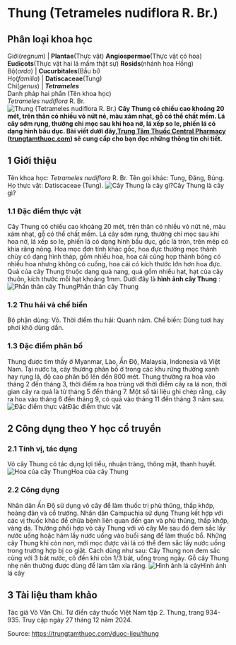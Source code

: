 # Thung (Tetrameles nudiflora R. Br.)

Phân loại khoa học  
---  
Giới(_regnum_) |  **Plantae**(Thực vật) **Angiospermae**(Thực vật có hoa) **Eudicots**(Thực vật hai lá mầm thật sự) **Rosids**(nhánh hoa Hồng)  
Bộ(_ordo_) | **Cucurbitales**(Bầu bí)  
Họ(_familia_) | **Datiscaceae**(Tung)  
Chi(_genus_) | **_Tetrameles_**  
Danh pháp hai phần (Tên khoa học)  
_Tetrameles nudiflora_ R. Br.  
![Thung \(Tetrameles nudiflora R. Br.\)](https://trungtamthuoc.com/images/others/thung-1456.jpg)
**Cây Thung có chiều cao khoảng 20 mét, trên thân có nhiều vỏ nứt nẻ, màu xám nhạt, gỗ có thể chất mềm. Lá cây sớm rụng, thường chỉ mọc sau khi hoa nở, lá xếp so le, phiến lá có dạng hình bầu dục. Bài viết dưới đây,[Trung Tâm Thuốc Central Pharmacy](https://trungtamthuoc.com/ "Trung Tâm Thuốc Central Pharmacy") ([trungtamthuoc.com](https://trungtamthuoc.com/ "trungtamthuoc.com")) sẽ cung cấp cho bạn đọc những thông tin chi tiết.**
##  1 Giới thiệu
Tên khoa học: _Tetrameles nudiflora_ R. Br.
Tên gọi khác: Tung, Đăng, Búng.
Họ thực vật: Datiscaceae (Tung).
![Cây Thung là cây gì?](https://trungtamthuoc.com/images/item/thung-4.jpg)Cây Thung là cây gì?
### 1.1 Đặc điểm thực vật
Cây Thung có chiều cao khoảng 20 mét, trên thân có nhiều vỏ nứt nẻ, màu xám nhạt, gỗ có thể chất mềm.
Lá cây sớm rụng, thường chỉ mọc sau khi hoa nở, lá xếp so le, phiến lá có dạng hình bầu dục, gốc lá tròn, trên mép có khía răng nông.
Hoa mọc đơn tính khác gốc, hoa đực thường mọc thành chùy có dạng hình tháp, gồm nhiều hoa, hoa cái cũng họp thành bông có nhiều hoa nhưng không có cuống, hoa cái có kích thước lớn hơn hoa đực.
Quả của cây Thung thuộc dạng quả nang, quả gồm nhiều hạt, hạt của cây thuôn, kích thước mỗi hạt khoảng 1mm.
Dưới đây là **hình ảnh cây Thung** :
![Phần thân cây Thung](https://trungtamthuoc.com/images/item/thung-0.jpg)Phần thân cây Thung
### 1.2 Thu hái và chế biến
Bộ phận dùng: Vỏ.
Thời điểm thu hái: Quanh năm.
Chế biến: Dùng tươi hay phơi khô dùng dần.
### 1.3 Đặc điểm phân bố
Thung được tìm thấy ở Myanmar, Lào, Ấn Độ, Malaysia, Indonesia và Việt Nam. Tại nước ta, cây thường phân bố ở trong các khu rừng thường xanh hay rụng lá, độ cao phân bố lên đến 800 mét.
Thung thường ra hoa vào tháng 2 đến tháng 3, thời điểm ra hoa trùng với thời điểm cây ra lá non, thời gian cây ra quả là từ tháng 5 đến tháng 7. Một số tài liệu ghi chép rằng, cây ra hoa vào tháng 6 đến tháng 9, có quả vào tháng 11 đến tháng 3 năm sau.
![Đặc điểm thực vật](https://trungtamthuoc.com/images/item/thung-1.jpg)Đặc điểm thực vật
##  2 Công dụng theo Y học cổ truyền
### 2.1 Tính vị, tác dụng
Vỏ cây Thung có tác dụng lợi tiểu, nhuận tràng, thông mật, thanh huyết.
![Hoa của cây Thung](https://trungtamthuoc.com/images/item/thung-2.jpg)Hoa của cây Thung
### 2.2 Công dụng
Nhân dân Ấn Độ sử dụng vỏ cây để làm thuốc trị phù thũng, thấp khớp, hoàng đản và cổ trướng.
Nhân dân Campuchia sử dụng Thung kết hợp với các vị thuốc khác để chữa bệnh liên quan đến gan và phù thũng, thấp khớp, vàng da. Thường phối hợp vỏ cây Thung với vỏ cây Me sau đó đem sắc lấy nước uống hoặc hãm lấy nước uống vào buổi sáng để làm thuốc bổ.
Những cây Thung khi còn non, mới mọc được vài lá có thể đem sắc lấy nước uống trong trường hợp bị co giật. Cách dùng như sau: Cây Thung non đem sắc cùng với 3 bát nước, cô đến khi còn 1/3 bát, uống trong ngày.
Gỗ cây Thung nhẹ nên thường được dùng để làm tăm xỉa răng.
![Hình ảnh lá cây](https://trungtamthuoc.com/images/item/thung-3.jpg)Hình ảnh lá cây
##  3 Tài liệu tham khảo
Tác giả Võ Văn Chi. Từ điển cây thuốc Việt Nam tập 2. Thung, trang 934-935. Truy cập ngày 27 tháng 12 năm 2024.


Source: https://trungtamthuoc.com/duoc-lieu/thung